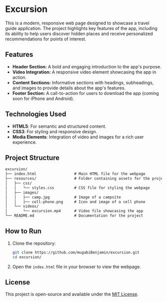 # Excursion

This is a modern, responsive web page designed to showcase a travel guide application. The project highlights key features of the app, including its ability to help users discover hidden places and receive personalized recommendations for points of interest.

## Features

- **Header Section:** A bold and engaging introduction to the app's purpose.
- **Video Integration:** A responsive video element showcasing the app in action.
- **Content Sections:** Informative sections with headings, subheadings, and images to provide details about the app's features.
- **Footer Section:** A call-to-action for users to download the app (coming soon for iPhone and Android).

## Technologies Used

- **HTML5**: For semantic and structured content.
- **CSS3**: For styling and responsive design.
- **Media Elements**: Integration of video and images for a rich user experience.

## Project Structure

```markdown
excursion/
├── index.html                 # Main HTML file for the webpage
├── resources/                 # Folder containing assets for the project
│   ├── css/
│   │   └── styles.css         # CSS file for styling the webpage
│   ├── images/
│   │   ├── camp.jpg           # Image of a campsite
│   │   ├── cell-phone.png     # Icon and image of a cell phone
│   └── videos/
│       └── excursion.mp4      # Video file showcasing the app
└── README.md                  # Documentation for the project
```

## How to Run

1. Clone the repository:

   ```bash
   git clone https://github.com/mugabiBenjamin/excursion.git
   cd excursion/
   ```

2. Open the `index.html` file in your browser to view the webpage.

## License

This project is open-source and available under the [MIT License](LICENSE).
